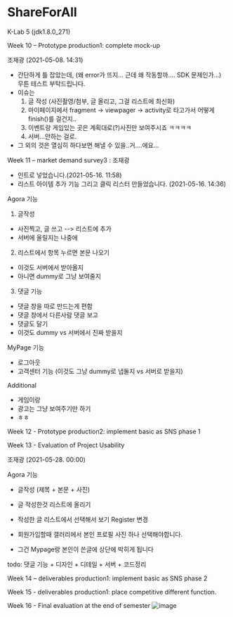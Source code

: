 # ShareForAll
K-Lab 5
(jdk1.8.0_271)

Week 10 – Prototype production1: complete mock-up 

조재광 (2021-05-08. 14:31)
- 간단하게 틀 잡았는데, (왜 error가 뜨지... 근데 왜 작동할까.... SDK 문제인가...) 무튼 테스트 부탁드립니다.
- 이슈는
  1. 글 작성 (사진촬영/첨부, 글 올리고, 그걸 리스트에 최신화)
  2. 마이페이지에서 fragment -> viewpager -> activity로 타고가서 어떻게 finish()를 걸건지..
  3. 이벤트랑 게임있는 곳은 계획대로(?)사진만 보여주시죠 ㅋㅋㅋㅋ
  4. 서버...안하는 걸로.
- 그 외의 것은 열심히 하다보면 해낼 수 있을..거....에요...

Week 11 – market demand survey3 : 
조재광 
- 인트로 넣었습니다.(2021-05-16. 11:58)
- 리스트 아이템 추가 기능 그리고 클릭 리스터 만들었습니다. (2021-05-16. 14:36)

Agora 기능
1. 글작성 
- 사진찍고, 글 쓰고 --> 리스트에 추가
- 서버에 올릴지는 나중에
2. 리스트에서 항목 누르면 본문 나오기
- 이것도 서버에서 받아올지
- 아니면 dummy로 그냥 보여줄지
3. 댓글 기능
- 댓글 창을 따로 만드는게 편함
- 댓글 창에서 다른사람 댓글 보고
- 댓글도 달기
- 이것도 dummy vs 서버에서 진짜 받을지

MyPage 기능
- 로그아웃
- 고객센터 기능 (이것도 그냥 dummy로 냅둘지 vs 서버로 받을지)

Additional
- 게임이랑
- 광고는 그냥 보여주기만 하기
- ㅎㅎ

Week 12 - Prototype production2: implement basic as SNS phase 1

Week 13 - Evaluation of Project Usability

조재광 (2021-05-28. 00:00)

Agora 기능

- 글작성 (제목 + 본문 + 사진)
- 글 작성한것 리스트에 올리기
- 작성한 글 리스트에서 선택해서 보기
Register 변경

- 회원가입할때 갤러리에서 본인 프로필 사진 하나 선택해야합니다.
- 그건 Mypage랑 본인이 쓴글에 상단에 박히게 됩니다

todo: 댓글 기능 + 디자인 + 디테일 + 서버 + 코드정리

Week 14 – deliverables production1: implement basic as SNS phase 2

Week 15 - deliverables production1: place competitive different function.

Week 16 - Final evaluation at the end of semester
![image](https://user-images.githubusercontent.com/61133646/115103057-d05ca300-9f89-11eb-9821-d250883db325.png)
